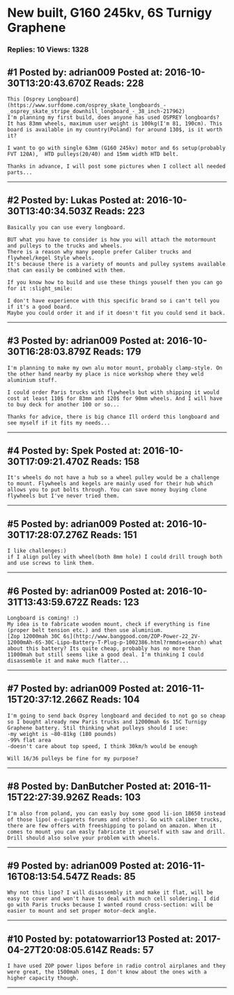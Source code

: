 # New built, G160 245kv, 6S Turnigy Graphene

### Replies: 10 Views: 1328

## \#1 Posted by: adrian009 Posted at: 2016-10-30T13:20:43.670Z Reads: 228

```
This [Osprey Longboard](https://www.surfdome.com/osprey_skate_longboards_-_osprey_skate_stripe_downhill_longboard_-_38_inch-217962)
I'm planning my first build, does anyone has used OSPREY longboards? It has 83mm wheels, maximum user weight is 100kg(I'm 81, 190cm). This board is available in my country(Poland) for around 130$, is it worth it? 

I want to go with single 63mm (G160 245kv) motor and 6s setup(probably FVT 120A),  HTD pulleys(20/40) and 15mm width HTD belt. 

Thanks in advance, I will post some pictures when I collect all needed parts...
```

---
## \#2 Posted by: Lukas Posted at: 2016-10-30T13:40:34.503Z Reads: 223

```
Basically you can use every longboard.

BUT what you have to consider is how you will attach the motormount and pulleys to the trucks and wheels.
There is a reason why many people prefer Caliber trucks and flywheel/kegel Style wheels.
It's because there is a variety of mounts and pulley systems available that can easily be combined with them.

If you know how to build and use these things youself then you can go for it :slight_smile:

I don't have experience with this specific brand so i can't tell you if it's a good board.
Maybe you could order it and if it doesn't fit you could send it back.
```

---
## \#3 Posted by: adrian009 Posted at: 2016-10-30T16:28:03.879Z Reads: 179

```
I'm planning to make my own alu motor mount, probably clamp-style. On the other hand nearby my place is nice workshop where they weld aluminium stuff. 

I could order Paris trucks with flywheels but with shipping it would cost at least 110$ for 83mm and 120$ for 90mm wheels. And I will have to buy deck for another 100 or so...

Thanks for advice, there is big chance Ill orderd this longboard and see myself if it fits my needs...
```

---
## \#4 Posted by: Spek Posted at: 2016-10-30T17:09:21.470Z Reads: 158

```
It's wheels do not have a hub so a wheel pulley would be a challenge to mount. Flywheels and kegels are mainly used for their hub which allows you to put bolts through. You can save money buying clone flywheels but I've never tried them.
```

---
## \#5 Posted by: adrian009 Posted at: 2016-10-30T17:28:07.276Z Reads: 151

```
I like challenges:) 
if I align pulley with wheel(both 8mm hole) I could drill trough both and use screws to link them.
```

---
## \#6 Posted by: adrian009 Posted at: 2016-10-31T13:43:59.672Z Reads: 123

```
Longboard is coming! :) 
My idea is to fabricate wooden mount, check if everything is fine (proper belt tension etc.) and then use aluminium. 
[Zop 12000mah 30C 6s](http://www.banggood.com/ZOP-Power-22_2V-12000mAh-6S-30C-Lipo-Battery-T-Plug-p-1002386.html?rmmds=search) what about this battery? Its quite cheap, probably has no more than 11000mah but still seems like a good deal. I'm thinking I could disassemble it and make much flatter...
```

---
## \#7 Posted by: adrian009 Posted at: 2016-11-15T20:37:12.266Z Reads: 104

```
I'm going to send back Osprey longboard and decided to not go so cheap so I bought already new Paris trucks and 12000mah 6s 15C Turnigy Graphene battery. Stil thinking what pulleys should I use:
-my weight is ~80-81kg (180 pounds)
-99% flat area
-doesn't care about top speed, I think 30km/h would be enough

Will 16/36 pulleys be fine for my purpose?
```

---
## \#8 Posted by: DanButcher Posted at: 2016-11-15T22:27:39.926Z Reads: 103

```
I'm also from poland, you can easly buy some good li-ion 18650 instead of those lipo( e-cigarets forums and others). Go with caliber trucks, there are few offers with freeshipping to poland on amazon. When it comes to mount you can easly fabricate it yourself with saw and drill. Drill should also solve your problem with wheels.
```

---
## \#9 Posted by: adrian009 Posted at: 2016-11-16T08:13:54.547Z Reads: 85

```
Why not this lipo? I will disassembly it and make it flat, will be easy to cover and won't have to deal with much cell soldering. I did go with Paris trucks because I wanted round cross-section: will be easier to mount and set proper motor-deck angle.
```

---
## \#10 Posted by: potatowarrior13 Posted at: 2017-04-27T20:08:05.614Z Reads: 57

```
I have used ZOP power lipos before in radio control airplanes and they were great, the 1500mah ones, I don't know about the ones with a higher capacity though.
```

---
